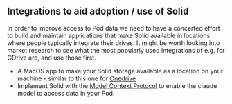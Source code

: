 ## Integrations to aid adoption / use of Solid

In order to improve access to Pod data we need to have a concerted effort to build and maintain applications that make Solid available in locations where people typically integrate their drives.
It might be worth looking into market research to see what the most popularly used integrations of e.g. for GDrive are, and use those first.
 - A MacOS app to make your Solid storage available as a location on your machine - similar to this one for [Onedrive](https://apps.apple.com/gb/app/onedrive/id823766827?mt=12)
 - Implement Solid with the [Model Context Protocol](https://www.anthropic.com/news/model-context-protocol) to enable the claude model to access data in your Pod.
